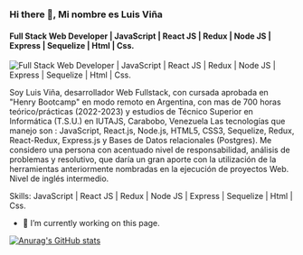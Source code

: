 ### Hi there 👋, Mi nombre es Luis Viña
#### Full Stack Web Developer | JavaScript | React JS | Redux | Node JS | Express | Sequelize | Html | Css.
![Full Stack Web Developer | JavaScript | React JS | Redux | Node JS | Express | Sequelize | Html | Css.](https://arturssmirnovs.github.io/github-profile-readme-generator/images/banner.png)

Soy Luis Viña, desarrollador Web Fullstack, con cursada aprobada en "Henry Bootcamp" en modo remoto en Argentina, con mas de 700 horas teórico/prácticas (2022-2023) y estudios de Técnico Superior en Informática (T.S.U.) en IUTAJS, Carabobo, Venezuela
Las tecnologías que manejo son : JavaScript, React.js, Node.js, HTML5, CSS3, Sequelize, Redux, React-Redux, Express.js y Bases de Datos relacionales (Postgres). 
Me considero una persona con acentuado nivel de responsabilidad, análisis de problemas y resolutivo, que daría un gran aporte con la utilización de la herramientas anteriormente nombradas en la ejecución de proyectos Web. Nivel de inglés intermedio.


Skills: JavaScript | React JS | Redux | Node JS | Express | Sequelize | Html | Css.

- 🔭 I’m currently working on this page. 





[![Anurag's GitHub stats](https://github-readme-stats.vercel.app/api?username=luisito9)](https://github.com/anuraghazra/github-readme-stats)
